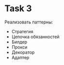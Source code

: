# Task 3
Реализовать паттерны: 
- Стратегия
- Цепочка обязанностей
- Билдер
- Прокси
- Декоратор
- Адаптер
